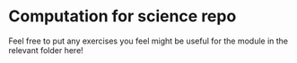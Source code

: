 # Computation for science repo

Feel free to put any exercises you feel might be useful for the module in the relevant folder here!
